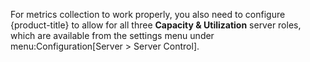 For metrics collection to work properly, you also need to configure
{product-title} to allow for all three **Capacity & Utilization** server
roles, which are available from the settings menu under
menu:Configuration\[Server \> Server Control\].
